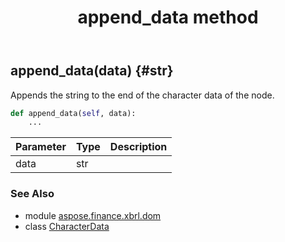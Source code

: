 ﻿---
title: append_data method
second_title: Aspose.Finance for Python via .NET API References
description: 
type: docs
weight: 30
url: /python-net/aspose.finance.xbrl.dom/characterdata/append_data/
is_root: false
---

## append_data(data) {#str}

Appends the string to the end of the character data of the node.



```python
def append_data(self, data):
    ...
```


| Parameter | Type | Description |
| :- | :- | :- |
| data | str |  |



### See Also
* module [aspose.finance.xbrl.dom](../../)
* class [CharacterData](/finance/python-net/aspose.finance.xbrl.dom/characterdata)
